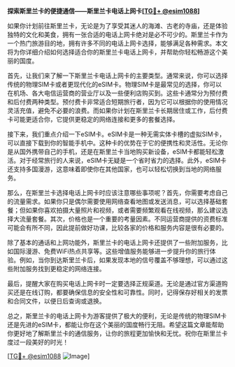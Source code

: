 **探索斯里兰卡的便捷通信——斯里兰卡电话上网卡[[TG💪+ @esim1088](https://t.me/s/esim1088)]**

如果你计划前往斯里兰卡，无论是为了享受其迷人的海滩、古老的寺庙，还是体验独特的文化和美食，拥有一张合适的电话上网卡绝对是必不可少的。斯里兰卡作为一个热门旅游目的地，拥有许多不同的电话上网卡选择，能够满足各种需求。本文将为你详细介绍如何选择适合你的斯里兰卡电话上网卡，并帮助你轻松畅游这个美丽的国度。

首先，让我们来了解一下斯里兰卡电话上网卡的主要类型。通常来说，你可以选择传统的物理SIM卡或者更现代化的eSIM卡。物理SIM卡是最常见的选择，你可以在机场、各大电信运营商的营业厅以及一些便利店购买到。这些卡通常分为预付费和后付费两种类型。预付费卡非常适合短期旅行者，因为它可以根据你的使用情况灵活充值，避免不必要的浪费。而如果你计划在斯里兰卡长期居住或工作，后付费卡可能更适合你，它提供更稳定的网络连接和更多的套餐选择。

接下来，我们重点介绍一下eSIM卡。eSIM卡是一种无需实体卡槽的虚拟SIM卡，可以直接下载到你的智能手机中。这种卡的优势在于它的便携性和灵活性。无论你是从国外携带自己的手机，还是在斯里兰卡当地购买新设备，eSIM卡都能轻松激活。对于经常旅行的人来说，eSIM卡无疑是一个省时省力的选择。此外，eSIM卡还支持多国漫游，这意味着即使你在其他国家，也可以轻松切换到当地的网络服务。

那么，在斯里兰卡选择电话上网卡时应该注意哪些事项呢？首先，你需要考虑自己的流量需求。如果你只是偶尔需要使用网络查看地图或发送消息，可以选择基础套餐；但如果你喜欢拍摄大量照片和视频，或者需要频繁观看在线视频，那么建议选择大流量套餐。其次，价格也是一个重要的考量因素。不同运营商提供的资费标准可能会有所不同，因此提前做好功课，比较各家的价格和服务内容是很有必要的。

除了基本的通话和上网功能外，斯里兰卡的电话上网卡还提供了一些附加服务，比如国际漫游、免费WiFi热点共享等。这些增值服务能够进一步提升你的旅行体验。例如，当你到达斯里兰卡后，如果发现本地的信号覆盖不够理想，可以通过这些附加服务找到更稳定的网络连接。

最后，提醒大家在购买电话上网卡时一定要选择正规渠道。无论是通过官方渠道购买还是在线订购，都要确保信息的安全性和可靠性。同时，记得保存好相关的发票和合同文件，以便日后查询或退换。

总之，斯里兰卡的电话上网卡为游客提供了极大的便利，无论是传统的物理SIM卡还是先进的eSIM卡，都能让你在这个美丽的国度畅行无阻。希望这篇文章能帮助你更好地了解斯里兰卡的通信服务，让你的旅程更加愉快和无忧。祝你在斯里兰卡度过一段美好的时光！

[[TG💪+ @esim1088](https://t.me/s/esim1088) ![Image](https://i.postimg.cc/4NQfJmqS/Snipaste-2025-05-13-00-14-12.png)]